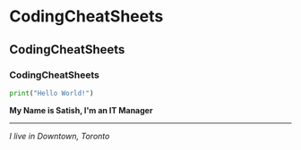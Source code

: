 # CodingCheatSheets
## CodingCheatSheets
### CodingCheatSheets
```python
print("Hello World!")
```
**My Name is Satish, I'm an IT Manager**
<hr>

*I live in Downtown, Toronto*
